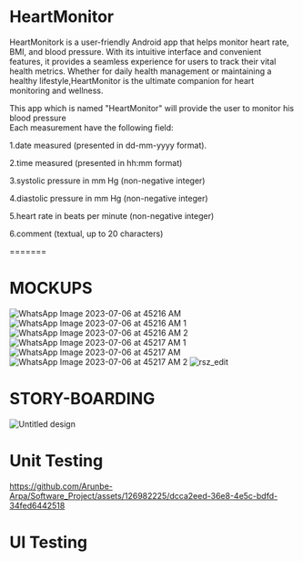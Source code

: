 
# HeartMonitor

HeartMonitork is a user-friendly Android app that helps monitor heart rate, BMI, and blood pressure. With its intuitive interface and convenient features, it provides a seamless experience for users to track their vital health metrics. Whether for daily health management or maintaining a healthy lifestyle,HeartMonitor is the ultimate companion for heart monitoring and wellness.


This app which is named "HeartMonitor" will provide the user to monitor his blood pressure              
Each measurement have the following field:                        

1.date measured (presented in dd-mm-yyyy format).                                                                                                                     

2.time measured (presented in hh:mm format)

3.systolic pressure in mm Hg (non-negative integer)

4.diastolic pressure in mm Hg (non-negative integer)

5.heart rate in beats per minute (non-negative integer)

6.comment (textual, up to 20 characters)

=======
# MOCKUPS

![WhatsApp Image 2023-07-06 at 45216 AM](https://github.com/Arunbe-Arpa/Software_Project/assets/126982225/7ce84523-fc11-48d7-943b-9e577848ab76)
![WhatsApp Image 2023-07-06 at 45216 AM 1](https://github.com/Arunbe-Arpa/Software_Project/assets/126982225/69280ec1-508f-460f-8ead-e5263efe7166)
![WhatsApp Image 2023-07-06 at 45216 AM 2](https://github.com/Arunbe-Arpa/Software_Project/assets/126982225/d3ffe406-80f7-4540-8243-195235fc7588)
![WhatsApp Image 2023-07-06 at 45217 AM 1](https://github.com/Arunbe-Arpa/Software_Project/assets/126982225/546e1b58-6449-475e-bc65-4af981d2d88c)
![WhatsApp Image 2023-07-06 at 45217 AM](https://github.com/Arunbe-Arpa/Software_Project/assets/126982225/8a515b0a-9d3a-42fb-ba6e-3807e7e37394)
![WhatsApp Image 2023-07-06 at 45217 AM 2](https://github.com/Arunbe-Arpa/Software_Project/assets/126982225/a46fcba9-f84a-41ff-9bc2-cfa4f74e226d)
![rsz_edit](https://github.com/Arunbe-Arpa/Software_Project/assets/126982225/e564668c-fe8e-45fa-afcb-7eb6c9d129c4)

# STORY-BOARDING
![Untitled design](https://github.com/Arunbe-Arpa/Software_Project/assets/126982225/dc78c2a4-22b6-4117-accf-f3e24d6a5439)

# Unit Testing

https://github.com/Arunbe-Arpa/Software_Project/assets/126982225/dcca2eed-36e8-4e5c-bdfd-34fed6442518

# UI Testing

